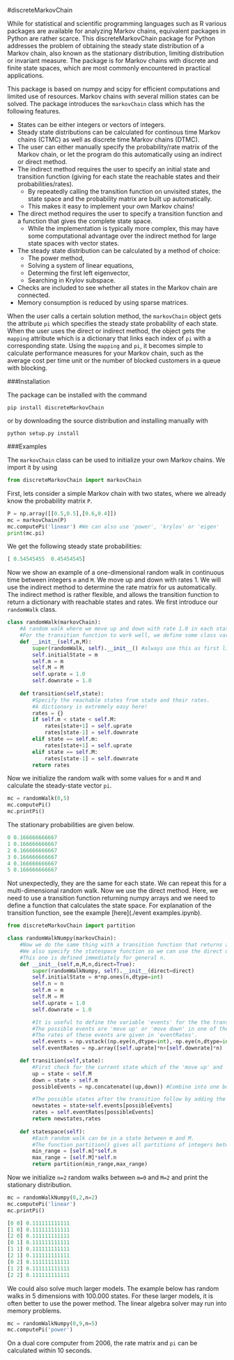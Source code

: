 #discreteMarkovChain

While for statistical and scientific programming languages such as R various packages are available for analyzing Markov chains, equivalent packages in Python are rather scarce. This discreteMarkovChain package for Python addresses the problem of obtaining the steady state distribution of a Markov chain, also known as the stationary distribution, limiting distribution or invariant measure. The package is for Markov chains with discrete and finite state spaces, which are most commonly encountered in practical applications. 

This package is based on numpy and scipy for efficient computations and limited use of resources. Markov chains with several million states can be solved. The package introduces the `markovChain` class which has the following features. 

* States can be either integers or vectors of integers.
* Steady state distributions can be calculated for continous time Markov chains (CTMC) as well as discrete time Markov chains (DTMC).
* The user can either manually specify the probability/rate matrix of the Markov chain, or let the program do this automatically using an indirect or direct method.
* The indirect method requires the user to specify an initial state and transition function (giving for each state the reachable states and their probabilities/rates). 
   * By repeatedly calling the transition function on unvisited states, the state space and the probability matrix are built up automatically.
   * This makes it easy to implement your own Markov chains!
* The direct method requires the user to specify a transition function and a function that gives the complete state space. 
   * While the implementation is typically more complex, this may have some computational advantage over the indirect method for large state spaces with vector states.  
* The steady state distribution can be calculated by a method of choice: 
   * The power method,
   * Solving a system of linear equations,
   * Determing the first left eigenvector, 
   * Searching in Krylov subspace.
* Checks are included to see whether all states in the Markov chain are connected.
* Memory consumption is reduced by using sparse matrices. 

When the user calls a certain solution method, the `markovChain` object gets the attribute `pi` which specifies the steady state probability of each state. When the user uses the direct or indirect method, the object gets the `mapping` attribute which is a dictionary that links each index of `pi` with a corresponding state. Using the `mapping` and `pi`, it becomes simple to calculate performance measures for your Markov chain, such as the average cost per time unit or the number of blocked customers in a queue with blocking.

###Installation

The package can be installed with the command

    pip install discreteMarkovChain

or by downloading the source distribution and installing manually with

    python setup.py install

###Examples

The `markovChain` class can be used to initialize your own Markov chains. We import it by using

```python
from discreteMarkovChain import markovChain
```

First, lets consider a simple Markov chain with two states, where we already know the probability matrix `P`.

```python
P = np.array([[0.5,0.5],[0.6,0.4]])
mc = markovChain(P)
mc.computePi('linear') #We can also use 'power', 'krylov' or 'eigen'
print(mc.pi)
```

We get the following steady state probabilities:

```python
[ 0.54545455  0.45454545]
```

Now we show an example of a one-dimensional random walk in continuous time between integers `m` and `M`. We move up and down with rates 1. We will use the indirect method to determine the rate matrix for us automatically. The indirect method is rather flexible, and allows the transition function to return a dictionary with reachable states and rates. We first introduce our `randomWalk` class. 

```python
class randomWalk(markovChain):
    #A random walk where we move up and down with rate 1.0 in each state between bounds m and M.
    #For the transition function to work well, we define some class variables in the __init__ function.
    def __init__(self,m,M):
        super(randomWalk, self).__init__() #always use this as first line when creating your own __init__ 
        self.initialState = m
        self.m = m
        self.M = M
        self.uprate = 1.0
        self.downrate = 1.0
    
    def transition(self,state):
        #Specify the reachable states from state and their rates.
        #A dictionary is extremely easy here!
        rates = {}
        if self.m < state < self.M:
            rates[state+1] = self.uprate 
            rates[state-1] = self.downrate 
        elif state == self.m:
            rates[state+1] = self.uprate 
        elif state == self.M:
            rates[state-1] = self.downrate 
        return rates
```

Now we initialize the random walk with some values for `m` and `M` and calculate the steady-state vector `pi`.

```python
mc = randomWalk(0,5)
mc.computePi()
mc.printPi()
```

The stationary probabilities are given below.

```python
0 0.166666666667
1 0.166666666667
2 0.166666666667
3 0.166666666667
4 0.166666666667
5 0.166666666667
```

Not unexpectedly, they are the same for each state. We can repeat this for a multi-dimensional random walk. Now we use the direct method. Here, we need to use a transition function returning numpy arrays and we need to define a function that calculates the state space. For explanation of the transition function, see the example [here](./event examples.ipynb).

```python
from discreteMarkovChain import partition

class randomWalkNumpy(markovChain):
    #Now we do the same thing with a transition function that returns a 2d numpy array.
    #We also specify the statespace function so we can use the direct method.
    #This one is defined immediately for general n.
    def __init__(self,m,M,n,direct=True):
        super(randomWalkNumpy, self).__init__(direct=direct)
        self.initialState = m*np.ones(n,dtype=int)
        self.n = n
        self.m = m
        self.M = M
        self.uprate = 1.0
        self.downrate = 1.0        

        #It is useful to define the variable 'events' for the the transition function.
        #The possible events are 'move up' or 'move down' in one of the random walks.
        #The rates of these events are given in 'eventRates'.
        self.events = np.vstack((np.eye(n,dtype=int),-np.eye(n,dtype=int)))
        self.eventRates = np.array([self.uprate]*n+[self.downrate]*n)  

    def transition(self,state):
        #First check for the current state which of the 'move up' and 'move down' events are possible. 
        up = state < self.M 
        down = state > self.m
        possibleEvents = np.concatenate((up,down)) #Combine into one boolean array. 

        #The possible states after the transition follow by adding the possible 'move up'/'move down' events to the current state.
        newstates = state+self.events[possibleEvents]
        rates = self.eventRates[possibleEvents]
        return newstates,rates   
        
    def statespace(self):
        #Each random walk can be in a state between m and M.
        #The function partition() gives all partitions of integers between min_range and max_range.
        min_range = [self.m]*self.n
        max_range = [self.M]*self.n
        return partition(min_range,max_range) 
```

Now we initialize `n=2` random walks between `m=0` and `M=2` and print the stationary distribution.

```python
mc = randomWalkNumpy(0,2,n=2)
mc.computePi('linear')
mc.printPi()

[0 0] 0.111111111111
[1 0] 0.111111111111
[2 0] 0.111111111111
[0 1] 0.111111111111
[1 1] 0.111111111111
[2 1] 0.111111111111
[0 2] 0.111111111111
[1 2] 0.111111111111
[2 2] 0.111111111111
```

We could also solve much larger models. The example below has random walks in 5 dimensions with 100.000 states. For these larger models, it is often better to use the power method. The linear algebra solver may run into memory problems. 

```python
mc = randomWalkNumpy(0,9,n=5)
mc.computePi('power')
```

On a dual core computer from 2006, the rate matrix and `pi` can be calculated within 10 seconds. 


